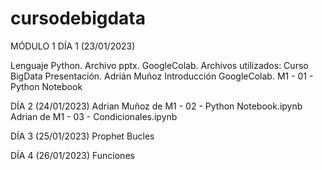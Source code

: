 # cursodebigdata
MÓDULO 1
DÍA 1 (23/01/2023)

Lenguaje Python. Archivo pptx. GoogleColab.
Archivos utilizados: Curso BigData Presentación. Adrián Muñoz Introducción GoogleColab. 
M1 - 01 - Python Notebook

DÍA 2 (24/01/2023)
Adrian Muñoz de M1 - 02 - Python Notebook.ipynb
Adrian de M1 - 03 - Condicionales.ipynb


DÍA 3 (25/01/2023)
Prophet
Bucles

DÍA 4 (26/01/2023)
Funciones

